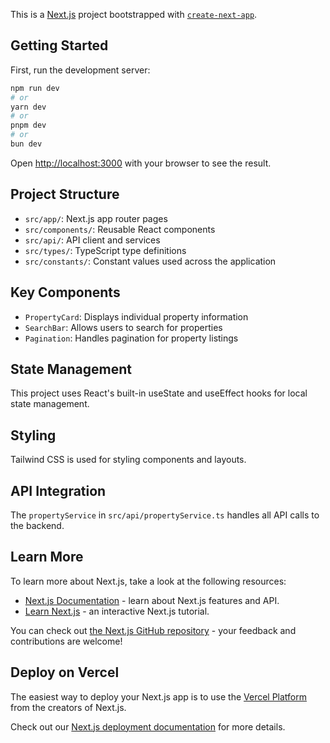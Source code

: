 This is a [Next.js](https://nextjs.org) project bootstrapped with [`create-next-app`](https://nextjs.org/docs/app/api-reference/cli/create-next-app).

## Getting Started

First, run the development server:

```bash
npm run dev
# or
yarn dev
# or
pnpm dev
# or
bun dev
```


Open [http://localhost:3000](http://localhost:3000) with your browser to see the result.

## Project Structure

- `src/app/`: Next.js app router pages
- `src/components/`: Reusable React components
- `src/api/`: API client and services
- `src/types/`: TypeScript type definitions
- `src/constants/`: Constant values used across the application

## Key Components

- `PropertyCard`: Displays individual property information
- `SearchBar`: Allows users to search for properties
- `Pagination`: Handles pagination for property listings

## State Management

This project uses React's built-in useState and useEffect hooks for local state management.

## Styling

Tailwind CSS is used for styling components and layouts.

## API Integration

The `propertyService` in `src/api/propertyService.ts` handles all API calls to the backend.

## Learn More

To learn more about Next.js, take a look at the following resources:

- [Next.js Documentation](https://nextjs.org/docs) - learn about Next.js features and API.
- [Learn Next.js](https://nextjs.org/learn) - an interactive Next.js tutorial.

You can check out [the Next.js GitHub repository](https://github.com/vercel/next.js) - your feedback and contributions are welcome!

## Deploy on Vercel

The easiest way to deploy your Next.js app is to use the [Vercel Platform](https://vercel.com/new?utm_medium=default-template&filter=next.js&utm_source=create-next-app&utm_campaign=create-next-app-readme) from the creators of Next.js.

Check out our [Next.js deployment documentation](https://nextjs.org/docs/app/building-your-application/deploying) for more details.